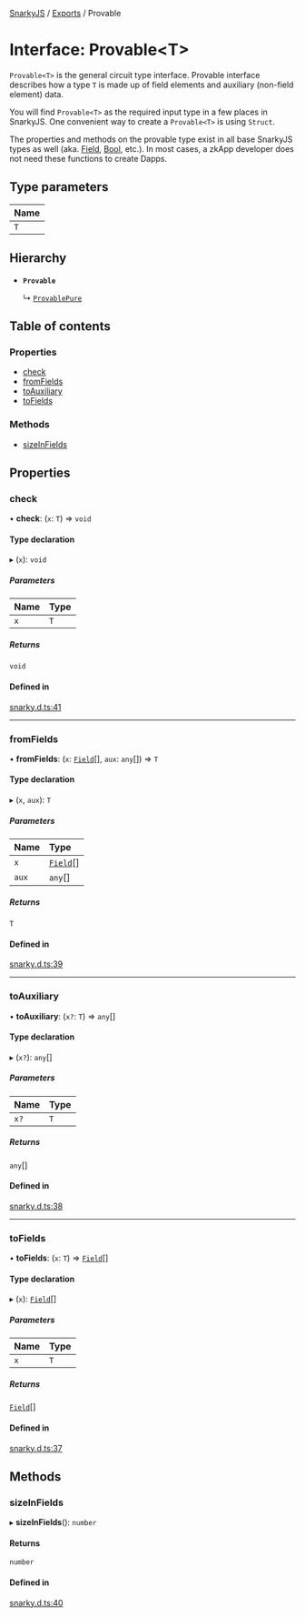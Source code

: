 [SnarkyJS](../README.md) / [Exports](../modules.md) / Provable

# Interface: Provable<T\>

`Provable<T>` is the general circuit type interface. Provable interface describes how a type `T` is made up of field elements and auxiliary (non-field element) data.

You will find `Provable<T>` as the required input type in a few places in SnarkyJS. One convenient way to create a `Provable<T>` is using `Struct`.

The properties and methods on the provable type exist in all base SnarkyJS types as well (aka. [Field](../classes/Field.md), [Bool](../classes/Bool.md), etc.). In most cases, a zkApp developer does not need these functions to create Dapps.

## Type parameters

| Name |
| :------ |
| `T` |

## Hierarchy

- **`Provable`**

  ↳ [`ProvablePure`](ProvablePure.md)

## Table of contents

### Properties

- [check](Provable.md#check)
- [fromFields](Provable.md#fromfields)
- [toAuxiliary](Provable.md#toauxiliary)
- [toFields](Provable.md#tofields)

### Methods

- [sizeInFields](Provable.md#sizeinfields)

## Properties

### check

• **check**: (`x`: `T`) => `void`

#### Type declaration

▸ (`x`): `void`

##### Parameters

| Name | Type |
| :------ | :------ |
| `x` | `T` |

##### Returns

`void`

#### Defined in

[snarky.d.ts:41](https://github.com/o1-labs/snarkyjs/blob/5a945ad8/src/snarky.d.ts#L41)

___

### fromFields

• **fromFields**: (`x`: [`Field`](../classes/Field.md)[], `aux`: `any`[]) => `T`

#### Type declaration

▸ (`x`, `aux`): `T`

##### Parameters

| Name | Type |
| :------ | :------ |
| `x` | [`Field`](../classes/Field.md)[] |
| `aux` | `any`[] |

##### Returns

`T`

#### Defined in

[snarky.d.ts:39](https://github.com/o1-labs/snarkyjs/blob/5a945ad8/src/snarky.d.ts#L39)

___

### toAuxiliary

• **toAuxiliary**: (`x?`: `T`) => `any`[]

#### Type declaration

▸ (`x?`): `any`[]

##### Parameters

| Name | Type |
| :------ | :------ |
| `x?` | `T` |

##### Returns

`any`[]

#### Defined in

[snarky.d.ts:38](https://github.com/o1-labs/snarkyjs/blob/5a945ad8/src/snarky.d.ts#L38)

___

### toFields

• **toFields**: (`x`: `T`) => [`Field`](../classes/Field.md)[]

#### Type declaration

▸ (`x`): [`Field`](../classes/Field.md)[]

##### Parameters

| Name | Type |
| :------ | :------ |
| `x` | `T` |

##### Returns

[`Field`](../classes/Field.md)[]

#### Defined in

[snarky.d.ts:37](https://github.com/o1-labs/snarkyjs/blob/5a945ad8/src/snarky.d.ts#L37)

## Methods

### sizeInFields

▸ **sizeInFields**(): `number`

#### Returns

`number`

#### Defined in

[snarky.d.ts:40](https://github.com/o1-labs/snarkyjs/blob/5a945ad8/src/snarky.d.ts#L40)
